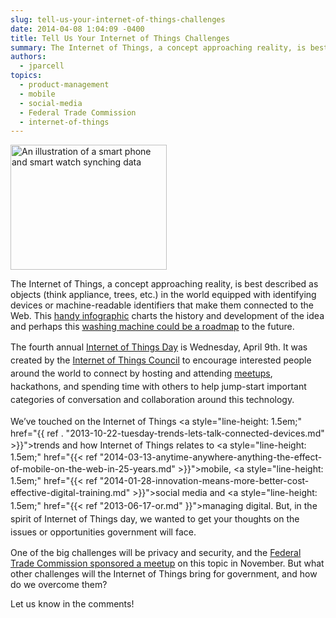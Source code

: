 ```yaml
---
slug: tell-us-your-internet-of-things-challenges
date: 2014-04-08 1:04:09 -0400
title: Tell Us Your Internet of Things Challenges
summary: The Internet of Things, a concept approaching reality, is best described as objects (think appliance, trees, etc.) in the world equipped with identifying devices or machine-readable identifiers that make them connected to the Web. This handy infographic charts the history and development of the idea and perhaps this washing machine could be a roadmap to
authors:
  - jparcell
topics:
  - product-management
  - mobile
  - social-media
  - Federal Trade Commission
  - internet-of-things
---
```



<img class="size-full wp-image-145932 " alt="An illustration of a smart phone and smart watch synching data" src="https://s3.amazonaws.com/digitalgov/_legacy-img/2014/04/250-x-200-monicaodo-iStock-Thinkstock-482299521.jpg" width="250" height="200" /> 

The Internet of Things, a concept approaching reality, is best described as objects (think appliance, trees, etc.) in the world equipped with identifying devices or machine-readable identifiers that make them connected to the Web. This [handy infographic](http://www.mobilemarketingwatch.com/infographic-a-brief-history-of-the-internet-of-things-40469/) charts the history and development of the idea and perhaps this [washing machine could be a roadmap](http://www.wired.com/2014/04/this-brilliant-internet-connected-washer-is-a-roadmap-for-the-internet-of-things/?mbid=social_twitter) to the future.

<span style="line-height: 1.5em;">The fourth annual </span><a style="line-height: 1.5em;" href="http://iotday.org/">Internet of Things Day</a><span style="line-height: 1.5em;"> is Wednesday, April 9th. It was created by the </span><a style="line-height: 1.5em;" href="http://www.theinternetofthings.eu/content/council-mission">Internet of Things Council</a><span style="line-height: 1.5em;"> to encourage interested people around the world to connect by hosting and attending </span><a style="line-height: 1.5em;" href="http://www.iotevents.org/">meetups</a><span style="line-height: 1.5em;">, hackathons, and spending time with others to help jump-start important categories of conversation and collaboration around this technology.</span>

<span style="line-height: 1.5em;">We&#8217;ve touched on the Internet of Things </span><a style="line-height: 1.5em;" href="{{ ref . "2013-10-22-tuesday-trends-lets-talk-connected-devices.md" >}}">trends</a><span style="line-height: 1.5em;"> and how Internet of Things relates to </span><a style="line-height: 1.5em;" href="{{< ref "2014-03-13-anytime-anywhere-anything-the-effect-of-mobile-on-the-web-in-25-years.md" >}}">mobile</a><span style="line-height: 1.5em;">, </span><a style="line-height: 1.5em;" href="{{< ref "2014-01-28-innovation-means-more-better-cost-effective-digital-training.md" >}}">social media</a><span style="line-height: 1.5em;"> and </span><a style="line-height: 1.5em;" href="{{< ref "2013-06-17-or.md" }}">managing digital</a><span style="line-height: 1.5em;">. But, in the spirit of Internet of Things day, we wanted to get your thoughts on the issues or opportunities government will face.</span>

One of the big challenges will be privacy and security, and the [Federal Trade Commission sponsored a meetup](http://www.ftc.gov/news-events/events-calendar/2013/11/internet-things-privacy-security-connected-world) on this topic in November. But what other challenges will the Internet of Things bring for government, and how do we overcome them?

Let us know in the comments!

 